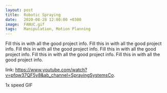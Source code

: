 ```yaml
---
layout: post
title:  Robotic Spraying
date:   2020-08-28 12:00:00 +0300
image:  FANUC.gif
tags:   Manipulation, Motion Planning
---
```

Fill this in with all the good project info. Fill this in with all the good project info. Fill this in with all the good project info.
Fill this in with all the good project info. Fill this in with all the good project info. Fill this in with all the good project info.

link: https://www.youtube.com/watch?v=pfqw37QF5y8&ab_channel=SprayingSystemsCo.

1x speed GIF
